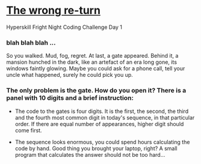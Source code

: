 # [The wrong re-turn](https://hyperskill.org/learn/daily/53135)
Hyperskill Fright Night Coding Challenge Day 1

### blah blah blah ...
So you walked. Mud, fog, regret. At last, a gate appeared. Behind it, a mansion hunched in the dark, like an artefact of an era long gone, its windows faintly glowing. Maybe you could ask for a phone call, tell your uncle what happened, surely he could pick you up.

### The only problem is the gate. How do you open it? There is a panel with 10 digits and a brief instruction:

- The code to the gates is four digits. It is the first, the second, the third and the fourth most common digit in today's sequence, in that particular order. If there are equal number of appearances, higher digit should come first.

- The sequence looks enormous, you could spend hours calculating the code by hand. Good thing you brought your laptop, right? A small program that calculates the answer should not be too hard...
